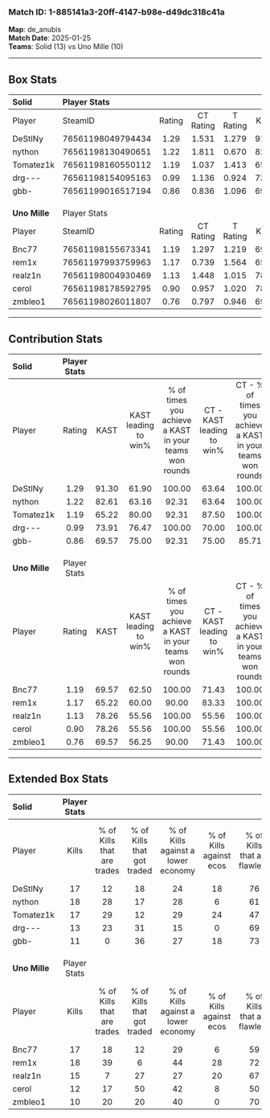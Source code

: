### Match ID: 1-885141a3-20ff-4147-b98e-d49dc318c41a  
**Map**: de_anubis  
**Match Date**: 2025-01-25  
**Teams**: Solid (13) vs Uno Mille (10)  

---  

## Box Stats  

| **Solid**     | Player Stats      |        |           |          |       |      |       |         |        |      |     |
| :- | :- | :-: | :-: | :-: | :-: | :-: | :-: | :-: | :-: | :-: | :-: |
| Player        | SteamID           | Rating | CT Rating | T Rating | KAST  | ADR  | Kills | Assists | Deaths | K/D  | HS% |
| DeStlNy       | 76561198049794434 |  1.29  |   1.531   |  1.279   | 91.30 | 91.0 |  17   |    7    |   17   | 1.00 | 47  |
| nython        | 76561198130490651 |  1.22  |   1.811   |  0.670   | 82.61 | 63.4 |  18   |    5    |   15   | 1.20 | 50  |
| Tomatez1k     | 76561198160550112 |  1.19  |   1.037   |  1.413   | 65.22 | 80.8 |  17   |    3    |   11   | 1.55 | 47  |
| drg---        | 76561198154095163 |  0.99  |   1.136   |  0.924   | 73.91 | 56.3 |  13   |    4    |   13   | 1.00 | 69  |
| gbb-          | 76561199016517194 |  0.86  |   0.836   |  1.096   | 69.57 | 65.4 |  11   |   10    |   16   | 0.69 | 45  |
|               |                   |        |           |          |       |      |       |         |        |      |     |
|               |                   |        |           |          |       |      |       |         |        |      |     |
|               |                   |        |           |          |       |      |       |         |        |      |     |
| **Uno Mille** | Player Stats      |        |           |          |       |      |       |         |        |      |     |
| Player        | SteamID           | Rating | CT Rating | T Rating | KAST  | ADR  | Kills | Assists | Deaths | K/D  | HS% |
| Bnc77         | 76561198155673341 |  1.19  |   1.297   |  1.219   | 69.57 | 91.0 |  17   |    8    |   15   | 1.13 | 35  |
| rem1x         | 76561197993759963 |  1.17  |   0.739   |  1.564   | 65.22 | 74.8 |  18   |    4    |   13   | 1.38 | 27  |
| realz1n       | 76561198004930469 |  1.13  |   1.448   |  1.015   | 78.26 | 78.1 |  15   |    7    |   15   | 1.00 | 40  |
| cerol         | 76561198178592795 |  0.90  |   0.957   |  1.020   | 78.26 | 53.5 |  12   |    3    |   16   | 0.75 | 50  |
| zmbleo1       | 76561198026011807 |  0.76  |   0.797   |  0.946   | 69.57 | 57.0 |  10   |    5    |   17   | 0.59 | 70  |
---  

## Contribution Stats  

| **Solid**     | Player Stats |       |                      |                                                        |                           |                                                             |                          |                                                            |
| :- | :-: | :-: | :-: | :-: | :-: | :-: | :-: | :-: |
| Player        |    Rating    | KAST  | KAST leading to win% | % of times you achieve a KAST in your teams won rounds | CT - KAST leading to win% | CT - % of times you achieve a KAST in your teams won rounds | T - KAST leading to win% | T - % of times you achieve a KAST in your teams won rounds |
| DeStlNy       |     1.29     | 91.30 |        61.90         |                         100.00                         |           63.64           |                           100.00                            |          60.00           |                           100.00                           |
| nython        |     1.22     | 82.61 |        63.16         |                         92.31                          |           63.64           |                           100.00                            |          62.50           |                           83.33                            |
| Tomatez1k     |     1.19     | 65.22 |        80.00         |                         92.31                          |           87.50           |                           100.00                            |          71.43           |                           83.33                            |
| drg---        |     0.99     | 73.91 |        76.47         |                         100.00                         |           70.00           |                           100.00                            |          85.71           |                           100.00                           |
| gbb-          |     0.86     | 69.57 |        75.00         |                         92.31                          |           75.00           |                            85.71                            |          75.00           |                           100.00                           |
|               |              |       |                      |                                                        |                           |                                                             |                          |                                                            |
|               |              |       |                      |                                                        |                           |                                                             |                          |                                                            |
|               |              |       |                      |                                                        |                           |                                                             |                          |                                                            |
| **Uno Mille** | Player Stats |       |                      |                                                        |                           |                                                             |                          |                                                            |
| Player        |    Rating    | KAST  | KAST leading to win% | % of times you achieve a KAST in your teams won rounds | CT - KAST leading to win% | CT - % of times you achieve a KAST in your teams won rounds | T - KAST leading to win% | T - % of times you achieve a KAST in your teams won rounds |
| Bnc77         |     1.19     | 69.57 |        62.50         |                         100.00                         |           71.43           |                           100.00                            |          55.56           |                           100.00                           |
| rem1x         |     1.17     | 65.22 |        60.00         |                         90.00                          |           83.33           |                           100.00                            |          44.44           |                           80.00                            |
| realz1n       |     1.13     | 78.26 |        55.56         |                         100.00                         |           55.56           |                           100.00                            |          55.56           |                           100.00                           |
| cerol         |     0.90     | 78.26 |        55.56         |                         100.00                         |           55.56           |                           100.00                            |          55.56           |                           100.00                           |
| zmbleo1       |     0.76     | 69.57 |        56.25         |                         90.00                          |           71.43           |                           100.00                            |          44.44           |                           80.00                            |
---  

## Extended Box Stats  

| **Solid**     | Player Stats |                            |                            |                                    |                         |                              |                                 |        |                             |                                     |                          |                               |                            |
| :- | :-: | :-: | :-: | :-: | :-: | :-: | :-: | :-: | :-: | :-: | :-: | :-: | :-: |
| Player        |    Kills     | % of Kills that are trades | % of Kills that got traded | % of Kills against a lower economy | % of Kills against ecos | % of Kills that are flawless | % of Kills that are close duels | Deaths | % of Deaths that get traded | % of Deaths against a lower economy | % of Deaths against ecos | % of Deaths that are flawless | % of Deaths that are close |
| DeStlNy       |      17      |             12             |             18             |                 24                 |           18            |              76              |                0                |   17   |             29              |                 18                  |            6             |              53               |             6              |
| nython        |      18      |             28             |             17             |                 28                 |            6            |              61              |                6                |   15   |             13              |                 13                  |            7             |              100              |             0              |
| Tomatez1k     |      17      |             29             |             12             |                 29                 |           24            |              47              |               12                |   11   |             18              |                  9                  |            0             |              82               |             0              |
| drg---        |      13      |             23             |             31             |                 15                 |            0            |              69              |                0                |   13   |             15              |                  8                  |            0             |              46               |             8              |
| gbb-          |      11      |             0              |             36             |                 27                 |           18            |              73              |                9                |   16   |             25              |                 19                  |            6             |              50               |             13             |
|               |              |                            |                            |                                    |                         |                              |                                 |        |                             |                                     |                          |                               |                            |
|               |              |                            |                            |                                    |                         |                              |                                 |        |                             |                                     |                          |                               |                            |
|               |              |                            |                            |                                    |                         |                              |                                 |        |                             |                                     |                          |                               |                            |
| **Uno Mille** | Player Stats |                            |                            |                                    |                         |                              |                                 |        |                             |                                     |                          |                               |                            |
| Player        |    Kills     | % of Kills that are trades | % of Kills that got traded | % of Kills against a lower economy | % of Kills against ecos | % of Kills that are flawless | % of Kills that are close duels | Deaths | % of Deaths that get traded | % of Deaths against a lower economy | % of Deaths against ecos | % of Deaths that are flawless | % of Deaths that are close |
| Bnc77         |      17      |             18             |             12             |                 29                 |            6            |              59              |                0                |   15   |             20              |                 27                  |            0             |              60               |             0              |
| rem1x         |      18      |             39             |             6              |                 44                 |           28            |              72              |                6                |   13   |              0              |                 15                  |            0             |              77               |             0              |
| realz1n       |      15      |             7              |             27             |                 27                 |           20            |              67              |                7                |   15   |             27              |                 27                  |            0             |              53               |             13             |
| cerol         |      12      |             17             |             50             |                 42                 |            8            |              50              |               17                |   16   |             25              |                 31                  |            6             |              81               |             0              |
| zmbleo1       |      10      |             20             |             20             |                 40                 |            0            |              70              |                0                |   17   |             29              |                 29                  |            6             |              53               |             12             |
